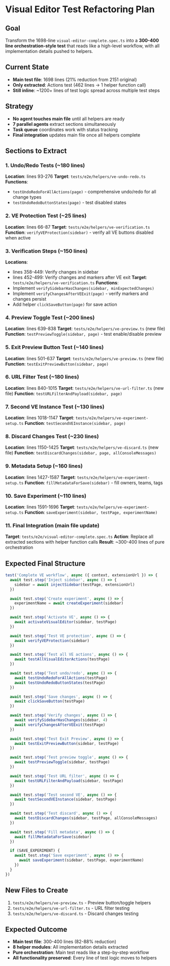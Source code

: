 # Visual Editor Test Refactoring Plan

## Goal
Transform the 1698-line `visual-editor-complete.spec.ts` into a **300-400 line orchestration-style test** that reads like a high-level workflow, with all implementation details pushed to helpers.

## Current State
- **Main test file**: 1698 lines (21% reduction from 2151 original)
- **Only extracted**: Actions test (462 lines → 1 helper function call)
- **Still inline**: ~1200+ lines of test logic spread across multiple test steps

## Strategy
- **No agent touches main file** until all helpers are ready
- **7 parallel agents** extract sections simultaneously
- **Task queue** coordinates work with status tracking
- **Final integration** updates main file once all helpers complete

## Sections to Extract

### 1. Undo/Redo Tests (~180 lines)
**Location**: lines 93-276
**Target**: `tests/e2e/helpers/ve-undo-redo.ts`
**Functions**:
- `testUndoRedoForAllActions(page)` - comprehensive undo/redo for all change types
- `testUndoRedoButtonStates(page)` - test disabled states

### 2. VE Protection Test (~25 lines)
**Location**: lines 66-87
**Target**: `tests/e2e/helpers/ve-verification.ts`
**Function**: `verifyVEProtection(sidebar)` - verify all VE buttons disabled when active

### 3. Verification Steps (~150 lines)
**Locations**:
- lines 358-449: Verify changes in sidebar
- lines 452-499: Verify changes and markers after VE exit
**Target**: `tests/e2e/helpers/ve-verification.ts`
**Functions**:
- Implement `verifySidebarHasChanges(sidebar, minExpectedChanges)`
- Implement `verifyChangesAfterVEExit(page)` - verify markers and changes persist
- Add helper `clickSaveButton(page)` for save action

### 4. Preview Toggle Test (~200 lines)
**Location**: lines 639-838
**Target**: `tests/e2e/helpers/ve-preview.ts` (new file)
**Function**: `testPreviewToggle(sidebar, page)` - test enable/disable preview

### 5. Exit Preview Button Test (~140 lines)
**Location**: lines 501-637
**Target**: `tests/e2e/helpers/ve-preview.ts` (new file)
**Function**: `testExitPreviewButton(sidebar, page)`

### 6. URL Filter Test (~180 lines)
**Location**: lines 840-1015
**Target**: `tests/e2e/helpers/ve-url-filter.ts` (new file)
**Function**: `testURLFilterAndPayload(sidebar, page)`

### 7. Second VE Instance Test (~130 lines)
**Location**: lines 1018-1147
**Target**: `tests/e2e/helpers/ve-experiment-setup.ts`
**Function**: `testSecondVEInstance(sidebar, page)`

### 8. Discard Changes Test (~230 lines)
**Location**: lines 1150-1425
**Target**: `tests/e2e/helpers/ve-discard.ts` (new file)
**Function**: `testDiscardChanges(sidebar, page, allConsoleMessages)`

### 9. Metadata Setup (~160 lines)
**Location**: lines 1427-1587
**Target**: `tests/e2e/helpers/ve-experiment-setup.ts`
**Function**: `fillMetadataForSave(sidebar)` - fill owners, teams, tags

### 10. Save Experiment (~110 lines)
**Location**: lines 1591-1696
**Target**: `tests/e2e/helpers/ve-experiment-setup.ts`
**Function**: `saveExperiment(sidebar, testPage, experimentName)`

### 11. Final Integration (main file update)
**Target**: `tests/e2e/visual-editor-complete.spec.ts`
**Action**: Replace all extracted sections with helper function calls
**Result**: ~300-400 lines of pure orchestration

## Expected Final Structure

```typescript
test('Complete VE workflow', async ({ context, extensionUrl }) => {
  await test.step('Inject sidebar', async () => {
    sidebar = await injectSidebar(testPage, extensionUrl)
  })

  await test.step('Create experiment', async () => {
    experimentName = await createExperiment(sidebar)
  })

  await test.step('Activate VE', async () => {
    await activateVisualEditor(sidebar, testPage)
  })

  await test.step('Test VE protection', async () => {
    await verifyVEProtection(sidebar)
  })

  await test.step('Test all VE actions', async () => {
    await testAllVisualEditorActions(testPage)
  })

  await test.step('Test undo/redo', async () => {
    await testUndoRedoForAllActions(testPage)
    await testUndoRedoButtonStates(testPage)
  })

  await test.step('Save changes', async () => {
    await clickSaveButton(testPage)
  })

  await test.step('Verify changes', async () => {
    await verifySidebarHasChanges(sidebar, 4)
    await verifyChangesAfterVEExit(testPage)
  })

  await test.step('Test Exit Preview', async () => {
    await testExitPreviewButton(sidebar, testPage)
  })

  await test.step('Test preview toggle', async () => {
    await testPreviewToggle(sidebar, testPage)
  })

  await test.step('Test URL filter', async () => {
    await testURLFilterAndPayload(sidebar, testPage)
  })

  await test.step('Test second VE', async () => {
    await testSecondVEInstance(sidebar, testPage)
  })

  await test.step('Test discard', async () => {
    await testDiscardChanges(sidebar, testPage, allConsoleMessages)
  })

  await test.step('Fill metadata', async () => {
    await fillMetadataForSave(sidebar)
  })

  if (SAVE_EXPERIMENT) {
    await test.step('Save experiment', async () => {
      await saveExperiment(sidebar, testPage, experimentName)
    })
  }
})
```

## New Files to Create
1. `tests/e2e/helpers/ve-preview.ts` - Preview button/toggle helpers
2. `tests/e2e/helpers/ve-url-filter.ts` - URL filter testing
3. `tests/e2e/helpers/ve-discard.ts` - Discard changes testing

## Expected Outcome
- **Main test file**: 300-400 lines (82-88% reduction)
- **8 helper modules**: All implementation details extracted
- **Pure orchestration**: Main test reads like a step-by-step workflow
- **All functionality preserved**: Every line of test logic moves to helpers
